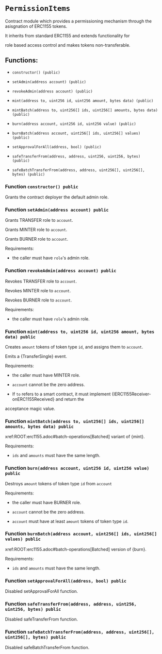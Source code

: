 # `PermissionItems`

Contract module which provides a permissioning mechanism through the asisgnation of ERC1155 tokens.

It inherits from standard ERC1155 and extends functionality for

role based access control and makes tokens non-transferable.

## Functions:

- `constructor() (public)`

- `setAdmin(address account) (public)`

- `revokeAdmin(address account) (public)`

- `mint(address to, uint256 id, uint256 amount, bytes data) (public)`

- `mintBatch(address to, uint256[] ids, uint256[] amounts, bytes data) (public)`

- `burn(address account, uint256 id, uint256 value) (public)`

- `burnBatch(address account, uint256[] ids, uint256[] values) (public)`

- `setApprovalForAll(address, bool) (public)`

- `safeTransferFrom(address, address, uint256, uint256, bytes) (public)`

- `safeBatchTransferFrom(address, address, uint256[], uint256[], bytes) (public)`

### Function `constructor() public`

Grants the contract deployer the default admin role.

### Function `setAdmin(address account) public`

Grants TRANSFER role to `account`.

Grants MINTER role to `account`.

Grants BURNER role to `account`.

Requirements:

- the caller must have ``role``'s admin role.

### Function `revokeAdmin(address account) public`

Revokes TRANSFER role to `account`.

Revokes MINTER role to `account`.

Revokes BURNER role to `account`.

Requirements:

- the caller must have ``role``'s admin role.

### Function `mint(address to, uint256 id, uint256 amount, bytes data) public`

Creates `amount` tokens of token type `id`, and assigns them to `account`.

Emits a {TransferSingle} event.

Requirements:

- the caller must have MINTER role.

- `account` cannot be the zero address.

- If `to` refers to a smart contract, it must implement {IERC1155Receiver-onERC1155Received} and return the

acceptance magic value.

### Function `mintBatch(address to, uint256[] ids, uint256[] amounts, bytes data) public`

xref:ROOT:erc1155.adoc#batch-operations[Batched] variant of {mint}.

Requirements:

- `ids` and `amounts` must have the same length.

### Function `burn(address account, uint256 id, uint256 value) public`

Destroys `amount` tokens of token type `id` from `account`

Requirements:

- the caller must have BURNER role.

- `account` cannot be the zero address.

- `account` must have at least `amount` tokens of token type `id`.

### Function `burnBatch(address account, uint256[] ids, uint256[] values) public`

xref:ROOT:erc1155.adoc#batch-operations[Batched] version of {burn}.

Requirements:

- `ids` and `amounts` must have the same length.

### Function `setApprovalForAll(address, bool) public`

Disabled setApprovalForAll function.

### Function `safeTransferFrom(address, address, uint256, uint256, bytes) public`

Disabled safeTransferFrom function.

### Function `safeBatchTransferFrom(address, address, uint256[], uint256[], bytes) public`

Disabled safeBatchTransferFrom function.
